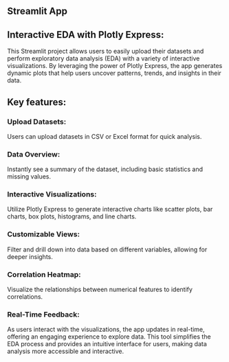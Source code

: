 ## Streamlit App
## Interactive EDA with Plotly Express:

This Streamlit project allows users to easily upload their datasets and perform exploratory data analysis (EDA) with a variety of interactive visualizations. By leveraging the power of Plotly Express, the app generates dynamic plots that help users uncover patterns, trends, and insights in their data.

## Key features:

### Upload Datasets: 
Users can upload datasets in CSV or Excel format for quick analysis.

### Data Overview: 
Instantly see a summary of the dataset, including basic statistics and missing values.

### Interactive Visualizations: 
Utilize Plotly Express to generate interactive charts like scatter plots, bar charts, box plots, histograms, and line charts.

### Customizable Views: 
Filter and drill down into data based on different variables, allowing for deeper insights.

### Correlation Heatmap: 
Visualize the relationships between numerical features to identify correlations.

### Real-Time Feedback: 
As users interact with the visualizations, the app updates in real-time, offering an engaging experience to explore data.
This tool simplifies the EDA process and provides an intuitive interface for users, making data analysis more accessible and interactive.
